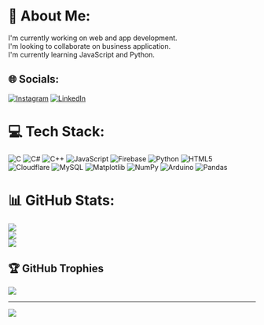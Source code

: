 # 💫 About Me:
I'm currently working on web and app development.<br>I'm looking to collaborate on business application.<br>I'm currently learning JavaScript and Python.


## 🌐 Socials:
[![Instagram](https://img.shields.io/badge/Instagram-%23E4405F.svg?logo=Instagram&logoColor=white)](https://instagram.com/p.ankit_1810) [![LinkedIn](https://img.shields.io/badge/LinkedIn-%230077B5.svg?logo=linkedin&logoColor=white)](https://linkedin.com/in/piratla-ankit-rama-datt-302a6b333) 

# 💻 Tech Stack:
![C](https://img.shields.io/badge/c-%2300599C.svg?style=flat-square&logo=c&logoColor=white) ![C#](https://img.shields.io/badge/c%23-%23239120.svg?style=flat-square&logo=csharp&logoColor=white) ![C++](https://img.shields.io/badge/c++-%2300599C.svg?style=flat-square&logo=c%2B%2B&logoColor=white) ![JavaScript](https://img.shields.io/badge/javascript-%23323330.svg?style=flat-square&logo=javascript&logoColor=%23F7DF1E) ![Firebase](https://img.shields.io/badge/firebase-%23039BE5.svg?style=flat-square&logo=firebase) ![Python](https://img.shields.io/badge/python-3670A0?style=flat-square&logo=python&logoColor=ffdd54) ![HTML5](https://img.shields.io/badge/html5-%23E34F26.svg?style=flat-square&logo=html5&logoColor=white) ![Cloudflare](https://img.shields.io/badge/Cloudflare-F38020?style=flat-square&logo=Cloudflare&logoColor=white) ![MySQL](https://img.shields.io/badge/mysql-4479A1.svg?style=flat-square&logo=mysql&logoColor=white) ![Matplotlib](https://img.shields.io/badge/Matplotlib-%23ffffff.svg?style=flat-square&logo=Matplotlib&logoColor=black) ![NumPy](https://img.shields.io/badge/numpy-%23013243.svg?style=flat-square&logo=numpy&logoColor=white) ![Arduino](https://img.shields.io/badge/-Arduino-00979D?style=flat-square&logo=Arduino&logoColor=white) ![Pandas](https://img.shields.io/badge/pandas-%23150458.svg?style=flat-square&logo=pandas&logoColor=white)
# 📊 GitHub Stats:
![](https://github-readme-stats.vercel.app/api?username=itzz-ankitp&theme=prussian&hide_border=false&include_all_commits=true&count_private=true)<br/>
![](https://github-readme-streak-stats.herokuapp.com/?user=itzz-ankitp&theme=prussian&hide_border=false)<br/>
![](https://github-readme-stats.vercel.app/api/top-langs/?username=itzz-ankitp&theme=prussian&hide_border=false&include_all_commits=true&count_private=true&layout=compact)

## 🏆 GitHub Trophies
![](https://github-profile-trophy.vercel.app/?username=itzz-ankitp&theme=prussian&no-frame=false&no-bg=true&margin-w=4)

---
[![](https://visitcount.itsvg.in/api?id=itzz-ankitp&icon=0&color=0)](https://visitcount.itsvg.in)

<!-- Proudly created with GPRM ( https://gprm.itsvg.in ) -->
